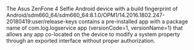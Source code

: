 The Asus ZenFone 4 Selfie Android device with a build fingerprint of Android/sdm660_64/sdm660_64:8.1.0/OPM1/14.2016.1802.247-20180419:user/release-keys contains a pre-installed app with a package name of com.log.logservice app (versionCode=1, versionName=1) that allows any app co-located on the device to modify a system property through an exported interface without proper authorization.